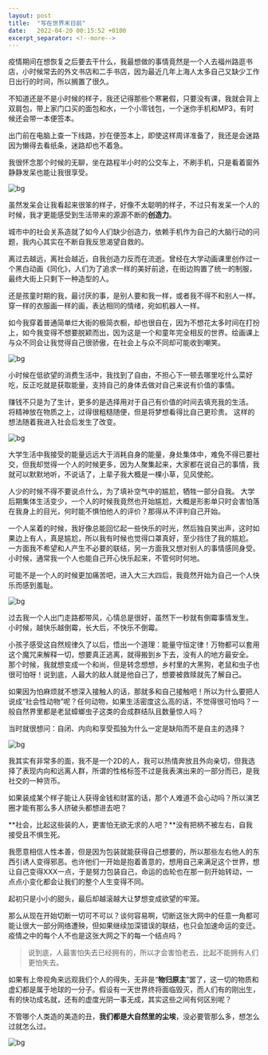 ```yaml
---
layout: post
title:  "写在世界末日前"
date:   2022-04-20 00:15:52 +0100
excerpt_separator: <!--more-->
---
```


疫情期间在想恢复之后要去干什么，我最想做的事情竟然是一个人去福州路逛书店，小时候常去的外文书店和二手书店，因为最近几年上海人太多自己又缺少工作日出行的时间，所以搁置了很久。

不知道还是不是小时候的样子，我还记得那些个寒暑假，只要没有课，我就会背上双肩包，带上家门口买的面包和水，一个小零钱包，一个迷你手机和MP3，有时候还会带一本便签本。

<!--more-->

出门前在电脑上查一下线路，抄在便签本上，即使这样周详准备了，我还是会迷路因为懒得去看纸条，迷路却也不着急。

我很怀念那个时候的无聊，坐在路程半小时的公交车上，不刷手机，只是看着窗外静静发呆也能让我很享受。

![bg](https://blog.dosth.cool/assets/img/end.png)

虽然发呆会让我看起来很笨的样子，好像不太聪明的样子，不过只有发呆一个人的时候，我才更能感受到生活带来的源源不断的**创造力**。

城市中的社会关系造就了如今人们缺少创造力，依赖手机作为自己的大脑行动的问题，我内心其实在不断自我反思渴望自救的。

离过去越远，离社会越近，自我创造力反而在流逝。曾经在大学动画课里创作过一个黑白动画《同化》，人们为了追求一样的美好前途，在街边购置了统一的制服，最终大街上只剩下一种造型的人。

还是孩童时期的我，最讨厌的事，是别人要和我一样，或者我不得不和别人一样。穿一样的衣服画一样的画，表达相同的情绪，宛如机器人一样。

如今我穿着普通简单烂大街的极简衣橱，却也很自在，因为不想花太多时间在打扮上，如今我变得不想要脱颖而出，因为这是一个和童年完全相反的世界。绘画课上与众不同会让我觉得自己很骄傲，在社会上与众不同却可能收到嘲笑。

![bg](https://blog.dosth.cool/assets/img/end.png)


小时候在低欲望的消费生活中，我找到了自由，不担心下一顿去哪里吃什么菜好吃，反正吃就是获取能量，支持自己的身体去做对自己来说有价值的事情。

赚钱不只是为了生计，更多的是选择用对于自己有价值的时间去填充我的生活。
将精神放在物质之上，过得很粗糙随便，但是将梦想看得比自己更珍贵。
这样的想法随着我进入社会后发生了改变。

![bg](https://blog.dosth.cool/assets/img/end.png)


大学生活中我接受的能量远远大于消耗自身的能量，身处集体中，难免不得已要社交，但我却觉得一个人的时候更多，因为人聚集起来，大家都在说自己的事情，我就可以默默地听，不说话了，上辈子我大概是一棵小草，见风使舵。

人少的时候不得不要说点什么，为了填补空气中的尴尬，牺牲一部分自我。
大学后期集体生活变少，一个人的时候我竟然也开始尴尬，大概是形影单只时会害怕落在我身上的目光，何时能不惧怕他人的评价？那得从不评判自己开始。

一个人呆着的时候，我好像总能回忆起一些快乐的时光，然后独自笑出声，这时如果边上有人，真是尴尬，所以我有时候也觉得口罩真好，至少挡住了我的尴尬。
一方面我不希望和人产生不必要的联结，另一方面我又想对别人的事情感同身受。
小时候，通常我一个人也能自己开心快乐起来，不管何时何地。

可能不是一个人的时候更加痛苦吧，进入大三大四后，我竟然开始为自己一个人快乐而感到羞耻。

![bg](https://blog.dosth.cool/assets/img/end.png)


过去我一个人出门走路都带风，心情总是很好，虽然下一秒就有倒霉事情发生。
小时候，越快乐越倒霉，长大后，不快乐不倒霉。

小孩子感受这自然规律久了以后，悟出一个道理：能量守恒定律！万物都可以套用这个魔咒来解释一切，想要真正逃离，就得搬到乡下去，没有人的地方最安全。
那个时候，我就想变成一个和尚，但是转念想想，乡村里的大黑狗，老鼠和虫子也很可怕呀！说到底，人最大的敌人就是他自己了，想要被救赎就先了解自己。

如果因为怕麻烦就不想深入接触人的话，那就多和自己接触吧！所以为什么要把人说成“社会性动物”呢？任何动物，如果生活密度这么高的话，不觉得很可怕吗？一般自然界里都是老鼠蟑螂虫子这类的会成群结队且数量惊人吗？

当时就很想问：自闭、内向和享受孤独为什么一定是缺陷而不是自主的选择？

![bg](https://blog.dosth.cool/assets/img/end.png)


我其实有非常多的面，我不是一个2D的人，我可以热情奔放且外向亲切，但我选择了表现内向和远离人群，所谓的性格标签不过是我表演出来的一部分而已，是我社交的一种货币。

如果装成某个样子能让人获得金钱和财富的话，那个人难道不会心动吗？所以演艺圈才能有那么多人挤破头都想进去吧？

**社会，比起这些装的人，更害怕无欲无求的人吧？**没有把柄不被左右，自我接受且不惧生死。

我愿意相信人性本善，但是因为包装就能获得自己想要的，所以那些左右他人的东西引诱人变得邪恶。也许他们一开始是抱着善意的，想用自己来满足这个世界，想让自己变得XXX一点，于是努力包装自己，命运的齿轮也在那一刻开始转动，一点点小变化都会让我们的整个人生变得不同。



起初只是小小的甜头，最后却越滚越大让梦想变成欲望的牢笼。

那么从现在开始切断一切可不可以？谈何容易啊，切断这张大网中的任意一角都可能让很大一部分网络遭殃，但如果继续加深错误的联结，也只会加速命运的变迁。疫情之中的每个人不也是这张大网之下的每一个结点吗？

> 说到底，人最害怕失去已经拥有的，所以才会害怕老去，比起不能拥有人们更怕失去。

如果有上帝视角来远观我们个人的得失，无非是“**物归原主**”罢了，这一切的物质和虚幻都是属于地球的一分子。假设有一天世界终将面临毁灭，而人们有的刚出生，有的快功成名就，还有的虚度光阴一事无成，其实这些之间有何区别呢？

不管哪个人类造的美造的丑，**我们都是大自然里的尘埃**，没必要管那么多，想怎么过就怎么过。


![bg](https://blog.dosth.cool/assets/img/end.png)
